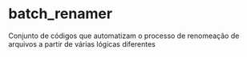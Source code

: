 # batch_renamer
Conjunto de códigos que automatizam o processo de renomeação de arquivos a partir de várias lógicas diferentes
